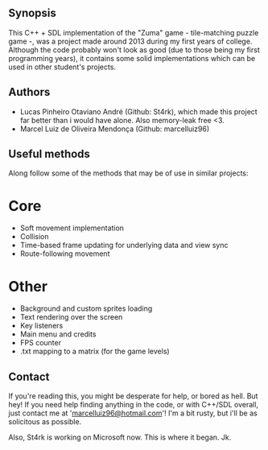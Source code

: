 ## Synopsis

This C++ + SDL implementation of the "Zuma" game - tile-matching puzzle game -, was a project made around 2013 during my first years of college.
Although the code probably won't look as good (due to those being my first programming years), it contains some solid implementations which can be used in other student's projects.

## Authors

- Lucas Pinheiro Otaviano André (Github: St4rk), which made this project far better than i would have alone. Also memory-leak free <3.
- Marcel Luiz de Oliveira Mendonça (Github: marcelluiz96)

## Useful methods

Along follow some of the methods that may be of use in similar projects:

# Core

- Soft movement implementation
- Collision
- Time-based frame updating for underlying data and view sync
- Route-following movement

# Other

- Background and custom sprites loading
- Text rendering over the screen
- Key listeners
- Main menu and credits
- FPS counter
- .txt mapping to a matrix (for the game levels)

## Contact

If you're reading this, you might be desperate for help, or bored as hell. But hey! If you need help finding anything in the code, or with C++/SDL overall,
just contact me at 'marcelluiz96@hotmail.com'! I'm a bit rusty, but i'll be as solicitous as possible.

Also, St4rk is working on Microsoft now. This is where it began. Jk.

